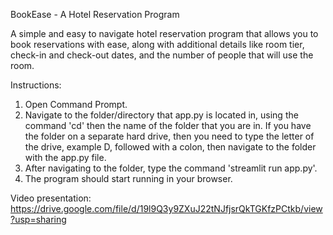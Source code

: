 BookEase - A Hotel Reservation Program




A simple and easy to navigate hotel reservation program that allows you to book reservations with ease, along with additional details
like room tier, check-in and check-out dates, and the number of people that will use the room.



Instructions:



1. Open Command Prompt.
2. Navigate to the folder/directory that app.py is located in, using the command 'cd' then the name of the folder that you are in.
If you have the folder on a separate hard drive, then you need to type the letter of the drive, example D, followed with a colon,
then navigate to the folder with the app.py file.
3. After navigating to the folder, type the command 'streamlit run app.py'.
4. The program should start running in your browser.


Video presentation: https://drive.google.com/file/d/19l9Q3y9ZXuJ22tNJfjsrQkTGKfzPCtkb/view?usp=sharing
